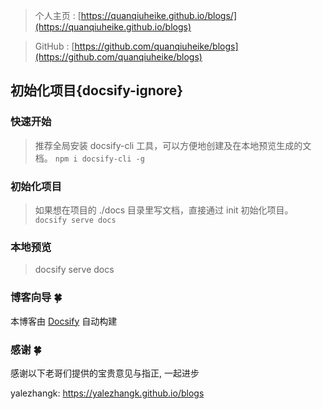 > 个人主页 : [https://quanqiuheike.github.io/blogs/](https://quanqiuheike.github.io/blogs)

> GitHub : [https://github.com/quanqiuheike/blogs](https://github.com/quanqiuheike/blogs)

## 初始化项目{docsify-ignore}
### 快速开始
> 推荐全局安装 docsify-cli 工具，可以方便地创建及在本地预览生成的文档。
  ```npm i docsify-cli -g```
### 初始化项目  
> 如果想在项目的 ./docs 目录里写文档，直接通过 init 初始化项目。
```docsify serve docs```
### 本地预览
> docsify serve docs

### 博客向导 🍀
本博客由 [Docsify](https://docsify.js.org/#/zh-cn/) 自动构建

### 感谢 🍀
感谢以下老哥们提供的宝贵意见与指正, 一起进步

yalezhangk: https://yalezhangk.github.io/blogs



